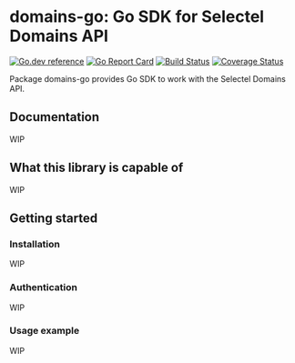 # domains-go: Go SDK for Selectel Domains API
[![Go.dev reference](https://img.shields.io/badge/go.dev-reference-007d9c?logo=go&logoColor=white&style=flat-square)](https://pkg.go.dev/github.com/selectel/domains-go/)
[![Go Report Card](https://goreportcard.com/badge/github.com/selectel/domains-go)](https://goreportcard.com/report/github.com/selectel/domains-go)
[![Build Status](https://travis-ci.com/selectel/domains-go.svg?branch=master)](https://travis-ci.com/selectel/domains-go)
[![Coverage Status](https://coveralls.io/repos/github/selectel/domains-go/badge.svg?branch=master)](https://coveralls.io/github/selectel/domains-go?branch=master)

Package domains-go provides Go SDK to work with the Selectel Domains API.

## Documentation

WIP

## What this library is capable of

WIP

## Getting started

### Installation

WIP

### Authentication

WIP

### Usage example

WIP
